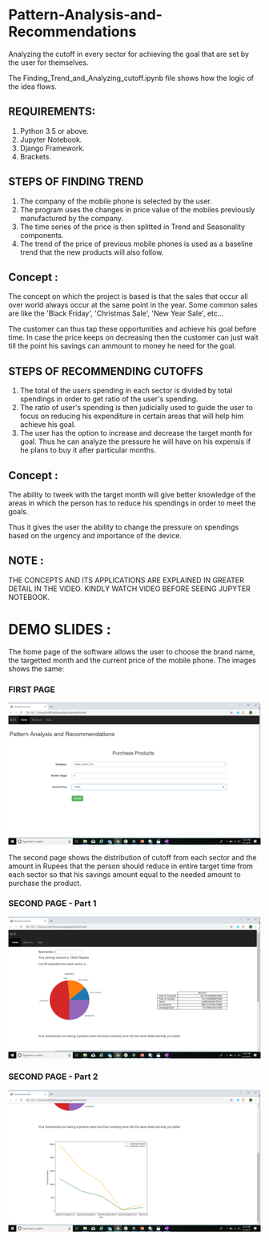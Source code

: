 # Pattern-Analysis-and-Recommendations
Analyzing the cutoff in every sector for achieving the goal that are set by the user for themselves.

The Finding_Trend_and_Analyzing_cutoff.ipynb file shows how the logic of the idea flows.


## REQUIREMENTS:
  1) Python 3.5 or above.
  2) Jupyter Notebook.
  3) Django Framework.
  4) Brackets.


## STEPS OF FINDING TREND
  1) The company of the mobile phone is selected by the user.
  2) The program uses the changes in price value of the mobiles previously manufactured by the company.
  3) The time series of the price is then splitted in Trend and Seasonality components.
  4) The trend of the price of previous mobile phones is used as a baseline trend that the new products will also follow.
 
## Concept :
  The concept on which the project is based is that the sales that occur all over world always occur at the same point in the year. Some common sales are like the 'Black Friday', 'Christmas Sale', 'New Year Sale', etc...
  
  
  The customer can thus tap these opportunities and achieve his goal before time. In case the price keeps on decreasing then the customer can just wait till the point his savings can ammount to money he need for the goal.
  
## STEPS OF RECOMMENDING CUTOFFS
  1) The total of the users spending in each sector is divided by total spendings in order to get ratio of the user's spending.
  2) The ratio of user's spending is then judicially used to guide the user to focus on reducing his expenditure in certain areas that will help him achieve his goal.
  3) The user has the option to increase and decrease the target month for goal. Thus he can analyze the pressure he will have on his expensis if he plans to buy it after particular months.
  
## Concept :
  The ability to tweek with the target month will give better knowledge of the areas in which the person has to reduce his spendings in order to meet the goals.
  
  
  Thus it gives the user the ability to change the pressure on spendings based on the urgency and importance of the device.
  



## NOTE : 
THE CONCEPTS AND ITS APPLICATIONS ARE EXPLAINED IN GREATER DETAIL IN THE VIDEO. KINDLY WATCH VIDEO BEFORE SEEING JUPYTER NOTEBOOK.



# DEMO SLIDES :

The home page of the software allows the user to choose the brand name, the targetted month and the current price of the mobile phone.
The images shows the same:

### FIRST PAGE
![page1][page1]


The second page shows the distribution of cutoff from each sector and the amount in Rupees that the person should reduce in entire target time from each sector so that his savings amount equal to the needed amount to purchase the product.


### SECOND PAGE - Part 1
![page2][page2]

### SECOND PAGE - Part 2
![page3][page3]

<!--Images-->
[page1]:misc/images/page1.png "page1"
[page2]:misc/images/page2.png "page2"
[page3]:misc/images/page3.png "page3"
